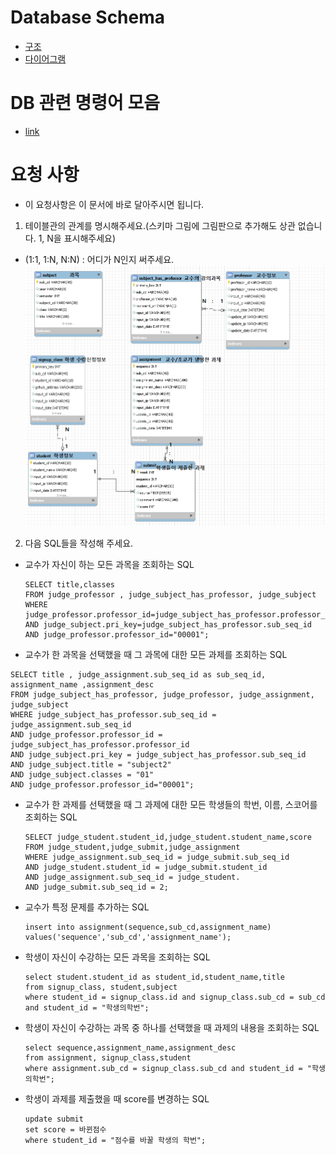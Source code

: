# Database Schema
- [구조](https://github.com/BJ-Lim/Capstone_Design/blob/master/database/database.md)
- [다이어그램](https://github.com/BJ-Lim/Capstone_Design/blob/master/database/ERD_0227_v3.PNG)
# DB 관련 명령어 모음
- [link](https://github.com/BJ-Lim/Capstone_Design/blob/master/database/db_command.md)

# 요청 사항

- 이 요청사항은 이 문서에 바로 달아주시면 됩니다.
1. 테이블관의 관계를 명시해주세요.(스키마 그림에 그림판으로 추가해도 상관 없습니다. 1, N을 표시해주세요)
- (1:1, 1:N, N:N) : 어디가 N인지 써주세요.
![테이블 관계 분석](https://github.com/BJ-Lim/Capstone_Design/blob/master/database/db_img/DB관계.PNG)

2. 다음 SQL들을 작성해 주세요.
- 교수가 자신이 하는 모든 과목을 조회하는 SQL
  ```
  SELECT title,classes 
  FROM judge_professor , judge_subject_has_professor, judge_subject 
  WHERE judge_professor.professor_id=judge_subject_has_professor.professor_id
  AND judge_subject.pri_key=judge_subject_has_professor.sub_seq_id 
  AND judge_professor.professor_id="00001";
  ```
 
 - 교수가 한 과목을 선택했을 때 그 과목에 대한 모든 과제를 조회하는 SQL
  ```
  SELECT title , judge_assignment.sub_seq_id as sub_seq_id, assignment_name ,assignment_desc
  FROM judge_subject_has_professor, judge_professor, judge_assignment, judge_subject
  WHERE judge_subject_has_professor.sub_seq_id = judge_assignment.sub_seq_id 
  AND judge_professor.professor_id = judge_subject_has_professor.professor_id
  AND judge_subject.pri_key = judge_subject_has_professor.sub_seq_id
  AND judge_subject.title = "subject2"
  AND judge_subject.classes = "01"
  AND judge_professor.professor_id="00001";
  
  ```

- 교수가 한 과제를 선택했을 때 그 과제에 대한 모든 학생들의 학번, 이름, 스코어를 조회하는 SQL
  ```
  SELECT judge_student.student_id,judge_student.student_name,score
  FROM judge_student,judge_submit,judge_assignment
  WHERE judge_assignment.sub_seq_id = judge_submit.sub_seq_id
  AND judge_student.student_id = judge_submit.student_id
  AND judge_assignment.sub_seq_id = judge_student.
  AND judge_submit.sub_seq_id = 2;

  ```
- 교수가 특정 문제를 추가하는 SQL
  ```
  insert into assignment(sequence,sub_cd,assignment_name) values('sequence','sub_cd','assignment_name');
  ```
  
- 학생이 자신이 수강하는 모든 과목을 조회하는 SQL
  ```
  select student.student_id as student_id,student_name,title
  from signup_class, student,subject
  where student_id = signup_class.id and signup_class.sub_cd = sub_cd and student_id = "학생의학번"; 
  ```
  
- 학생이 자신이 수강하는 과목 중 하나를 선택했을 때 과제의 내용을 조회하는 SQL
  ```
  select sequence,assignment_name,assignment_desc 
  from assignment, signup_class,student
  where assignment.sub_cd = signup_class.sub_cd and student_id = "학생의학번";
  ```
  
- 학생이 과제를 제출했을 때 score를 변경하는 SQL
  ```
  update submit
  set score = 바뀐점수
  where student_id = "점수를 바꿀 학생의 학번";
 
  ```



